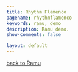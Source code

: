 ```yaml
---
title: Rhythm Flamenco
pagename: rhythmflamenco
keywords: ramu, demo
description: Ramu demo.
show-comments: false

layout: default
---
```

[back to Ramu](../)   

<script type="text/javascript" src="../ramu-0.6.js"></script>
<script type="text/javascript" src="game.js"></script>
<script>
	// from https://developer.mozilla.org/en-US/docs/Web/API/Event/preventDefault
	window.addEventListener("keydown", function(e) {
		// space and arrow keys
		if([32, 37, 38, 39, 40].indexOf(e.keyCode) > -1){
			e.preventDefault();
		}
	}, false);
	addCanvasOnMain();
</script>
